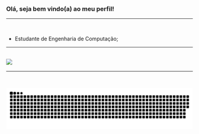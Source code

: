 ### Olá, seja bem vindo(a) ao meu perfil!

<hr/><br>

- Estudante de Engenharia de Computação;

<hr/><br>
<img height="180em" src="https://github-readme-stats.vercel.app/api/top-langs/?username=liviafort&layout=compact_count=7&theme=dark"/>
 </div>

<hr/><br>

![Snake animation](https://github.com/liviafort/liviafort/blob/output/github-contribution-grid-snake.svg)
 
